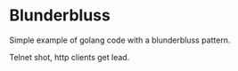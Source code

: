 Blunderbluss
============

Simple example of golang code with a blunderbluss pattern.

Telnet shot, http clients get lead.
